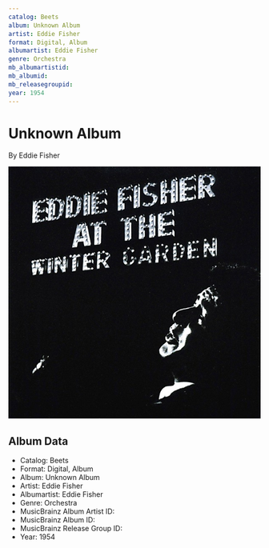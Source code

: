 ```yaml
---
catalog: Beets
album: Unknown Album
artist: Eddie Fisher
format: Digital, Album
albumartist: Eddie Fisher
genre: Orchestra
mb_albumartistid: 
mb_albumid: 
mb_releasegroupid: 
year: 1954
---
```


# Unknown Album

By Eddie Fisher

![](../../assets/beetscovers/Eddie_Fisher-Unknown_Album.jpg)

## Album Data

- Catalog: Beets
- Format: Digital, Album
- Album: Unknown Album
- Artist: Eddie Fisher
- Albumartist: Eddie Fisher
- Genre: Orchestra
- MusicBrainz Album Artist ID: 
- MusicBrainz Album ID: 
- MusicBrainz Release Group ID: 
- Year: 1954

